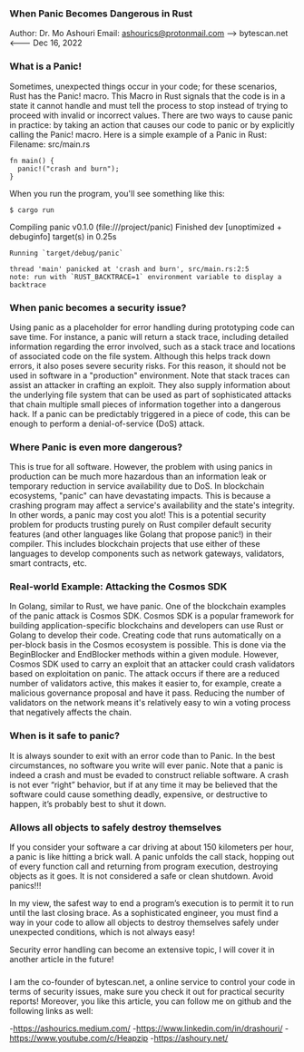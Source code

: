 ### When Panic Becomes Dangerous in Rust

Author: Dr. Mo Ashouri
Email: ashourics@protonmail.com
--> bytescan.net <---
 Dec 16, 2022
 





### What is a Panic!
Sometimes, unexpected things occur in your code; for these scenarios, Rust has the Panic! macro.
This Macro in Rust signals that the code is in a state it cannot handle and must tell the process to stop instead of trying to proceed with invalid or incorrect values.
There are two ways to cause panic in practice: by taking an action that causes our code to panic or by explicitly calling the Panic! macro.
Here is a simple example of a Panic in Rust:
Filename: src/main.rs
```
fn main() {
  panic!("crash and burn");
}
```
When you run the program, you'll see something like this:
 ```
$ cargo run
```

Compiling panic v0.1.0 (file:///project/panic)
Finished dev [unoptimized + debuginfo] target(s) in 0.25s
```
Running `target/debug/panic`

thread 'main' panicked at 'crash and burn', src/main.rs:2:5
note: run with `RUST_BACKTRACE=1` environment variable to display a backtrace
```

### When panic becomes a security issue?
Using panic as a placeholder for error handling during prototyping code can save time. For instance, a panic will return a stack trace, including detailed information regarding the error involved, such as a stack trace and locations of associated code on the file system.
Although this helps track down errors, it also poses severe security risks. For this reason, it should not be used in software in a "production" environment.
Note that stack traces can assist an attacker in crafting an exploit. They also supply information about the underlying file system that can be used as part of sophisticated attacks that chain multiple small pieces of information together into a dangerous hack. If a panic can be predictably triggered in a piece of code, this can be enough to perform a denial-of-service (DoS) attack.

### Where Panic is even more dangerous?
This is true for all software. However, the problem with using panics in production can be much more hazardous than an information leak or temporary reduction in service availability due to DoS.
In blockchain ecosystems, "panic" can have devastating impacts. This is because a crashing program may affect a service's availability and the state's integrity. In other words, a panic may cost you alot!
This is a potential security problem for products trusting purely on Rust compiler default security features (and other languages like Golang that propose panic!) in their compiler. This includes blockchain projects that use either of these languages to develop components such as network gateways, validators, smart contracts, etc.

### Real-world Example: Attacking the Cosmos SDK
In Golang, similar to Rust, we have panic. One of the blockchain examples of the panic attack is Cosmos SDK.
Cosmos SDK is a popular framework for building application-specific blockchains and developers can use Rust or Golang to develop their code.
Creating code that runs automatically on a per-block basis in the Cosmos ecosystem is possible. This is done via the BeginBlocker and EndBlocker methods within a given module. However, Cosmos SDK used to carry an exploit that an attacker could crash validators based on exploitation on panic. The attack occurs if there are a reduced number of validators active, this makes it easier to, for example, create a malicious governance proposal and have it pass. Reducing the number of validators on the network means it's relatively easy to win a voting process that negatively affects the chain.

### When is it safe to panic?
It is always sounder to exit with an error code than to Panic. In the best circumstances, no software you write will ever panic. Note that a panic is indeed a crash and must be evaded to construct reliable software.
A crash is not ever “right” behavior, but if at any time it may be believed that the software could cause something deadly, expensive, or destructive to happen, it’s probably best to shut it down.


### Allows all objects to safely destroy themselves
If you consider your software a car driving at about 150 kilometers per hour, a panic is like hitting a brick wall.
A panic unfolds the call stack, hopping out of every function call and returning from program execution, destroying objects as it goes. It is not considered a safe or clean shutdown. Avoid panics!!!

In my view, the safest way to end a program’s execution is to permit it to run until the last closing brace. As a sophisticated engineer, you must find a way in your code to allow all objects to destroy themselves safely under unexpected conditions, which is not always easy!

Security error handling can become an extensive topic, I will cover it in another article in the future!



###
I am the co-founder of bytescan.net, a online service to control your code in terms of security issues, make sure you check it out for practical security reports!
Moreover, you like this article, you can follow me on github and the following links as well:

-https://ashourics.medium.com/
-https://www.linkedin.com/in/drashouri/
-https://www.youtube.com/c/Heapzip
-https://ashoury.net/
 
